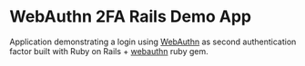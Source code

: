 # WebAuthn 2FA Rails Demo App

Application demonstrating a login using [WebAuthn](https://en.wikipedia.org/wiki/WebAuthn) as second authentication factor built with Ruby on Rails + [webauthn](https://github.com/cedarcode/webauthn-ruby) ruby gem.
